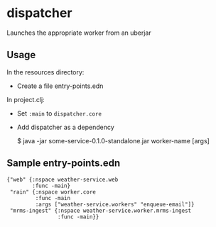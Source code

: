 # dispatcher

Launches the appropriate worker from an uberjar

## Usage
In the resources directory:
* Create a file entry-points.edn

In project.clj:
* Set `:main` to `dispatcher.core`
* Add dispatcher as a dependency

    $ java -jar some-service-0.1.0-standalone.jar worker-name [args]

## Sample entry-points.edn
    {"web" {:nspace weather-service.web
            :func -main}
     "rain" {:nspace worker.core
             :func -main
             :args ["weather-service.workers" "enqueue-email"]}
     "mrms-ingest" {:nspace weather-service.worker.mrms-ingest
                    :func -main}}
